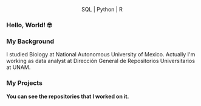 <p align="center">SQL | Python | R </p>

### Hello, World! :nerd_face:


### My Background

I studied Biology at National Autonomous University of Mexico. Actually I'm working as data analyst at Dirección General de Repositorios Universitarios at UNAM.

### My Projects

**You can see the repositories that I worked on it.**



